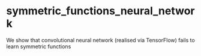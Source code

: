 # symmetric_functions_neural_network
We show that convolutional neural network (realised via TensorFlow) fails to learn symmetric functions
